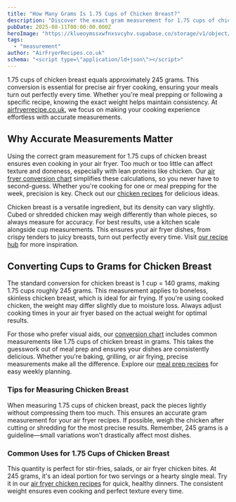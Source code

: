 ```yaml
---
title: "How Many Grams Is 1.75 Cups of Chicken Breast?"
description: "Discover the exact gram measurement for 1.75 cups of chicken breast and simplify your air fryer cooking with this easy conversion guide."
pubDate: 2025-08-11T00:00:00.000Z
heroImage: "https://klueoymssxwfnxsvcyhv.supabase.co/storage/v1/object/public/md/how-many-grams-is-1-75-cups-of-chicken-breast-ce113678.webp"
tags:
  - "measurement"
author: "AirFryerRecipes.co.uk"
schema: "<script type=\"application/ld+json\"></script>"
---
```


<p>1.75 cups of chicken breast equals approximately 245 grams. This conversion is essential for precise air fryer cooking, ensuring your meals turn out perfectly every time. Whether you're meal prepping or following a specific recipe, knowing the exact weight helps maintain consistency. At <a href=https://www.airfryerrecipe.co.uk>airfryerrecipe.co.uk</a>, we focus on making your cooking experience effortless with accurate measurements.</p>

<h2>Why Accurate Measurements Matter</h2>
<p>Using the correct gram measurement for 1.75 cups of chicken breast ensures even cooking in your air fryer. Too much or too little can affect texture and doneness, especially with lean proteins like chicken. Our <a href=https://www.airfryerrecipe.co.uk/air-fryer-conversion-chart>air fryer conversion chart</a> simplifies these calculations, so you never have to second-guess. Whether you're cooking for one or meal prepping for the week, precision is key. Check out our <a href=https://www.airfryerrecipe.co.uk/recipe-category/chicken>chicken recipes</a> for delicious ideas.</p>

<p>Chicken breast is a versatile ingredient, but its density can vary slightly. Cubed or shredded chicken may weigh differently than whole pieces, so always measure for accuracy. For best results, use a kitchen scale alongside cup measurements. This ensures your air fryer dishes, from crispy tenders to juicy breasts, turn out perfectly every time. Visit <a href=https://www.airfryerrecipe.co.uk/recipes>our recipe hub</a> for more inspiration.</p>

<h2>Converting Cups to Grams for Chicken Breast</h2>
<p>The standard conversion for chicken breast is 1 cup = 140 grams, making 1.75 cups roughly 245 grams. This measurement applies to boneless, skinless chicken breast, which is ideal for air frying. If you're using cooked chicken, the weight may differ slightly due to moisture loss. Always adjust cooking times in your air fryer based on the actual weight for optimal results.</p>

<p>For those who prefer visual aids, our <a href=https://www.airfryerrecipe.co.uk/air-fryer-conversion-chart>conversion chart</a> includes common measurements like 1.75 cups of chicken breast in grams. This takes the guesswork out of meal prep and ensures your dishes are consistently delicious. Whether you're baking, grilling, or air frying, precise measurements make all the difference. Explore our <a href=https://www.airfryerrecipe.co.uk/recipe-category/meal-prep>meal prep recipes</a> for easy weekly planning.</p>

<h3>Tips for Measuring Chicken Breast</h3>
<p>When measuring 1.75 cups of chicken breast, pack the pieces lightly without compressing them too much. This ensures an accurate gram measurement for your air fryer recipes. If possible, weigh the chicken after cutting or shredding for the most precise results. Remember, 245 grams is a guideline—small variations won't drastically affect most dishes.</p>

<h3>Common Uses for 1.75 Cups of Chicken Breast</h3>
<p>This quantity is perfect for stir-fries, salads, or air fryer chicken bites. At 245 grams, it's an ideal portion for two servings or a hearty single meal. Try it in our <a href=https://www.airfryerrecipe.co.uk/recipes>air fryer chicken recipes</a> for quick, healthy dinners. The consistent weight ensures even cooking and perfect texture every time.</p>